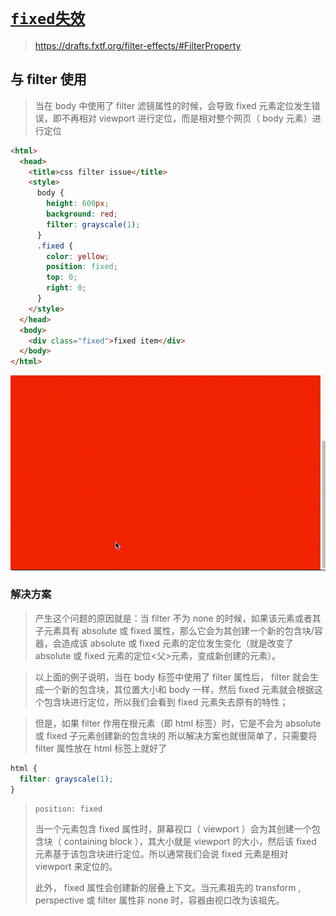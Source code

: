 # [`fixed失效`]()

> <https://drafts.fxtf.org/filter-effects/#FilterProperty>

## 与 filter 使用

> 当在 body 中使用了 filter 滤镜属性的时候，会导致 fixed 元素定位发生错误，即不再相对 viewport 进行定位，而是相对整个网页（ body 元素）进行定位

```html
<html>
  <head>
    <title>css filter issue</title>
    <style>
      body {
        height: 600px;
        background: red;
        filter: grayscale(1);
      }
      .fixed {
        color: yellow;
        position: fixed;
        top: 0;
        right: 0;
      }
    </style>
  </head>
  <body>
    <div class="fixed">fixed item</div>
  </body>
</html>
```

![](./__assets__/fixed-error.gif)

### 解决方案

> 产生这个问题的原因就是：当 filter 不为 none 的时候，如果该元素或者其子元素具有 absolute 或 fixed 属性，那么它会为其创建一个新的包含块/容器，会造成该 absolute 或 fixed 元素的定位发生变化（就是改变了 absolute 或 fixed 元素的定位<父>元素，变成新创建的元素）。

> 以上面的例子说明，当在 body 标签中使用了 filter 属性后， filter 就会生成一个新的包含块，其位置大小和 body 一样，然后 fixed 元素就会根据这个包含块进行定位，所以我们会看到 fixed 元素失去原有的特性；

> 但是，如果 filter 作用在根元素（即 html 标签）时，它是不会为 absolute 或 fixed 子元素创建新的包含块的
> 所以解决方案也就很简单了，只需要将 filter 属性放在 html 标签上就好了

```css
html {
  filter: grayscale(1);
}
```

> `position: fixed`
>
> 当一个元素包含 fixed 属性时，屏幕视口（ viewport ）会为其创建一个包含块（ containing block ），其大小就是 viewport 的大小，然后该 fixed 元素基于该包含块进行定位。所以通常我们会说 fixed 元素是相对 viewport 来定位的。
>
> 此外， fixed 属性会创建新的层叠上下文。当元素祖先的 transform , perspective 或 filter 属性非 none 时，容器由视口改为该祖先。
